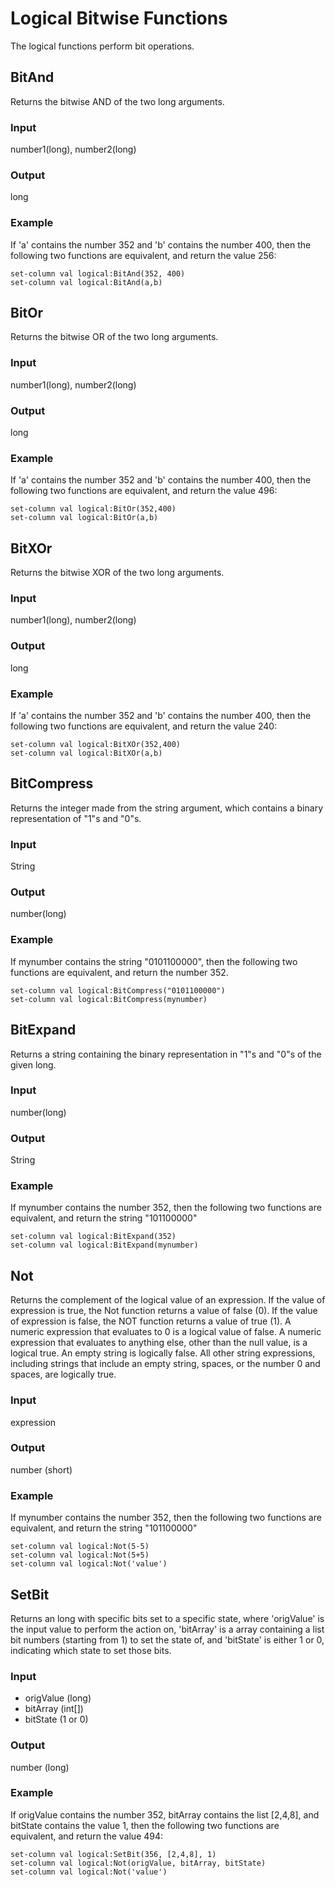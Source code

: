 # Logical Bitwise Functions

The logical functions perform bit operations.

## BitAnd
Returns the bitwise AND of the two long arguments.

### Input
number1(long), number2(long)

### Output
long

### Example
If 'a' contains the number 352 and 'b' contains the number 400, then the following two functions are equivalent, and return the value 256:
```
set-column val logical:BitAnd(352, 400)
set-column val logical:BitAnd(a,b)
```

## BitOr
Returns the bitwise OR of the two long arguments.

### Input
number1(long), number2(long)

### Output
long

### Example
If 'a' contains the number 352 and 'b' contains the number 400, then the following two functions are equivalent, and return the value 496:

```
set-column val logical:BitOr(352,400)
set-column val logical:BitOr(a,b)
```

## BitXOr
Returns the bitwise XOR of the two long arguments.

### Input
number1(long), number2(long)

### Output
long

### Example

If 'a' contains the number 352 and 'b' contains the number 400, then the following two functions are equivalent, and return the value 240:

```
set-column val logical:BitXOr(352,400)
set-column val logical:BitXOr(a,b)
```

## BitCompress
Returns the integer made from the string argument, which contains a binary representation of "1"s and "0"s.

### Input
String

### Output
number(long)

### Example
If mynumber contains the string "0101100000", then the following two functions are equivalent, and return the number 352.
```
set-column val logical:BitCompress("0101100000")
set-column val logical:BitCompress(mynumber)
```

## BitExpand
Returns a string containing the binary representation in "1"s and "0"s of the given long.

### Input
number(long)

### Output
String

### Example
If mynumber contains the number 352, then the following two functions are equivalent, and return the string "101100000"
```
set-column val logical:BitExpand(352)
set-column val logical:BitExpand(mynumber)
```

## Not
Returns the complement of the logical value of an expression. If the value of expression is true, the Not function returns a value of false (0). If the value of expression is false, the NOT function returns a value of true (1). A numeric expression that evaluates to 0 is a logical value of false. A numeric expression that evaluates to anything else, other than the null value, is a logical true. An empty string is logically false. All other string expressions, including strings that include an empty string, spaces, or the number 0 and spaces, are logically true.

### Input
expression

### Output
number (short)

### Example
If mynumber contains the number 352, then the following two functions are equivalent, and return the string "101100000"
```
set-column val logical:Not(5-5)
set-column val logical:Not(5+5)
set-column val logical:Not('value')
```

## SetBit
Returns an long with specific bits set to a specific state, where 'origValue' is the input value to perform the action on, 'bitArray' is a array containing a list bit numbers (starting from 1) to set the state of, and 'bitState' is either 1 or 0, indicating which state to set those bits.

### Input

 - origValue (long)
 - bitArray (int[])
 - bitState (1 or 0)

### Output

number (long)

### Example
If origValue contains the number 352, bitArray contains the list \[2,4,8\], and bitState contains the value 1, then the following two functions are equivalent, and return the value 494:

```
set-column val logical:SetBit(356, [2,4,8], 1)
set-column val logical:Not(origValue, bitArray, bitState)
set-column val logical:Not('value')
```


